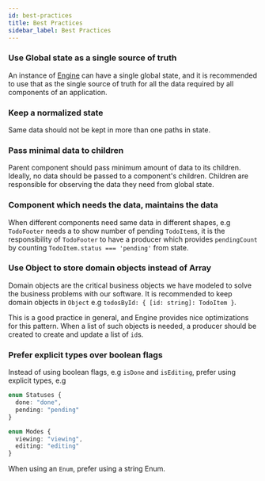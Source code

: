```yaml
---
id: best-practices
title: Best Practices
sidebar_label: Best Practices
---
```


### Use Global state as a single source of truth

An instance of [Engine](/docs/implementations/introduction) can have a single
global state, and it is recommended to use that as the single source of truth
for all the data required by all components of an application.

### Keep a normalized state

Same data should not be kept in more than one paths in state.

### Pass minimal data to children

Parent component should pass minimum amount of data to its children. Ideally, no
data should be passed to a component's children. Children are responsible for
observing the data they need from global state.

### Component which needs the data, maintains the data

When different components need same data in different shapes, e.g `TodoFooter`
needs a to show number of pending `TodoItem`s, it is the responsibility of
`TodoFooter` to have a producer which provides `pendingCount` by counting
`TodoItem.status === 'pending'` from state.

### Use Object to store domain objects instead of Array

Domain objects are the critical business objects we have modeled to solve the
business problems with our software. It is recommended to keep domain objects in
`Object` e.g `todosById: { [id: string]: TodoItem }`.

This is a good practice in general, and Engine provides nice optimizations for
this pattern. When a list of such objects is needed, a producer should be
created to create and update a list of `id`s.

### Prefer explicit types over boolean flags

Instead of using boolean flags, e.g `isDone` and `isEditing`, prefer using
explicit types, e.g

```ts
enum Statuses {
  done: "done",
  pending: "pending"
}

enum Modes {
  viewing: "viewing",
  editing: "editing"
}
```

When using an `Enum`, prefer using a string Enum.
